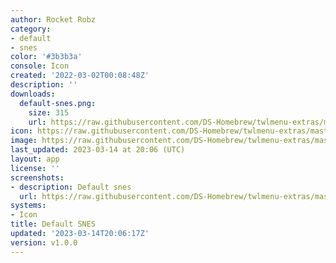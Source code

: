 ```yaml
---
author: Rocket Robz
category:
- default
- snes
color: '#3b3b3a'
console: Icon
created: '2022-03-02T00:08:48Z'
description: ''
downloads:
  default-snes.png:
    size: 315
    url: https://raw.githubusercontent.com/DS-Homebrew/twlmenu-extras/master/_nds/TWiLightMenu/icons/default-snes.png
icon: https://raw.githubusercontent.com/DS-Homebrew/twlmenu-extras/master/_nds/TWiLightMenu/icons/default-snes.png
image: https://raw.githubusercontent.com/DS-Homebrew/twlmenu-extras/master/_nds/TWiLightMenu/icons/default-snes.png
last_updated: 2023-03-14 at 20:06 (UTC)
layout: app
license: ''
screenshots:
- description: Default snes
  url: https://raw.githubusercontent.com/DS-Homebrew/twlmenu-extras/master/_nds/TWiLightMenu/icons/default-snes.png
systems:
- Icon
title: Default SNES
updated: '2023-03-14T20:06:17Z'
version: v1.0.0
---
```


